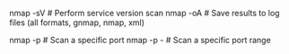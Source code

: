 nmap -sV <ip>                   # Perform service version scan
nmap -oA <log basename> <ip>    # Save results to log files (all formats, gnmap, nmap, xml)

nmap -p <port> <ip>                       # Scan a specific port
nmap -p <start-port>-<end-port> <ip>      # Scan a specific port range
